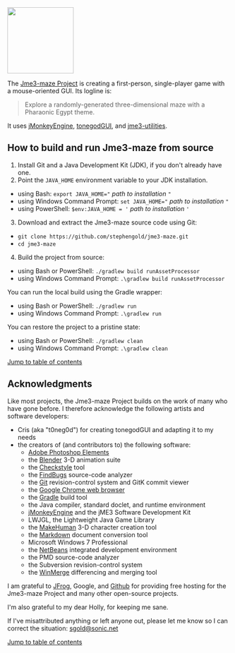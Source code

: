 <img height="150" src="https://i.imgur.com/MzrLrNm.png">

The [Jme3-maze Project][jme3maze] is creating a first-person, single-player game
with a mouse-oriented GUI.  Its logline is:
<blockquote>
Explore a randomly-generated three-dimensional maze with a Pharaonic Egypt theme.
</blockquote>

It uses [jMonkeyEngine][jme], [tonegodGUI][], and [jme3-utilities][utilities].


## How to build and run Jme3-maze from source

1. Install Git and a Java Development Kit (JDK),
   if you don't already have one.
2. Point the `JAVA_HOME` environment variable to your JDK installation.
  + using Bash:  `export JAVA_HOME="` *path to installation* `"`
  + using Windows Command Prompt:  `set JAVA_HOME="` *path to installation* `"`
  + using PowerShell: `$env:JAVA_HOME = '` *path to installation* `'`
3. Download and extract the Jme3-maze source code using Git:
  + `git clone https://github.com/stephengold/jme3-maze.git`
  + `cd jme3-maze`
4. Build the project from source:
  + using Bash or PowerShell: `./gradlew build runAssetProcessor`
  + using Windows Command Prompt: `.\gradlew build runAssetProcessor`

You can run the local build using the Gradle wrapper:
  + using Bash or PowerShell: `./gradlew run`
  + using Windows Command Prompt: `.\gradlew run`

You can restore the project to a pristine state:
 + using Bash or PowerShell: `./gradlew clean`
 + using Windows Command Prompt: `.\gradlew clean`

[Jump to table of contents](#toc)


## Acknowledgments

Like most projects, the Jme3-maze Project builds on the work of many who
have gone before.  I therefore acknowledge the following
artists and software developers:

+ Cris (aka "t0neg0d") for creating tonegodGUI and adapting it to my needs
+ the creators of (and contributors to) the following software:
    + [Adobe Photoshop Elements][elements]
    + the [Blender][] 3-D animation suite
    + the [Checkstyle] tool
    + the [FindBugs][] source-code analyzer
    + the [Git][] revision-control system and GitK commit viewer
    + the [Google Chrome web browser][chrome]
    + the [Gradle][] build tool
    + the Java compiler, standard doclet, and runtime environment
    + [jMonkeyEngine][jme] and the jME3 Software Development Kit
    + LWJGL, the Lightweight Java Game Library
    + the [MakeHuman][] 3-D character creation tool
    + the [Markdown][] document conversion tool
    + Microsoft Windows 7 Professional
    + the [NetBeans][] integrated development environment
    + the PMD source-code analyzer
    + the Subversion revision-control system
    + the [WinMerge][] differencing and merging tool

I am grateful to [JFrog][], Google, and [Github][] for providing free hosting for the
Jme3-maze Project and many other open-source projects.

I'm also grateful to my dear Holly, for keeping me sane.

If I've misattributed anything or left anyone out, please let me know so I can
correct the situation: sgold@sonic.net

[Jump to table of contents](#toc)


[blender]: https://docs.blender.org "Blender Project"
[bsd3]: https://opensource.org/licenses/BSD-3-Clause "3-Clause BSD License"
[checkstyle]: https://checkstyle.org "Checkstyle"
[chrome]: https://www.google.com/chrome "Chrome"
[elements]: https://www.adobe.com/products/photoshop-elements.html "Photoshop Elements"
[findbugs]: https://findbugs.sourceforge.net "FindBugs Project"
[git]: https://git-scm.com "Git"
[github]: https://github.com "GitHub"
[gradle]: https://gradle.org "Gradle Project"
[jfrog]: https://www.jfrog.com "JFrog"
[jme]: https://jmonkeyengine.org  "jMonkeyEngine Project"
[jme3maze]: https://github.com/stephengold/jme3-maze "Jme3-maze Project"
[makehuman]: http://www.makehumancommunity.org/ "MakeHuman Community"
[markdown]: https://daringfireball.net/projects/markdown "Markdown Project"
[netbeans]: https://netbeans.org "NetBeans Project"
[tonegodgui]: https://github.com/stephengold/tonegodgui "TonegodGUI Project"
[utilities]: https://github.com/stephengold/jme3-utilities "jME3 Utilities Project"
[winmerge]: https://winmerge.org "WinMerge Project"
